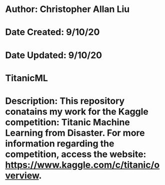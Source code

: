 # Author: Christopher Allan Liu
# Date Created: 9/10/20
# Date Updated: 9/10/20

# TitanicML

# Description: This repository conatains my work for the Kaggle competition: Titanic Machine Learning from Disaster.  For more information regarding the competition, access the website: https://www.kaggle.com/c/titanic/overview. 